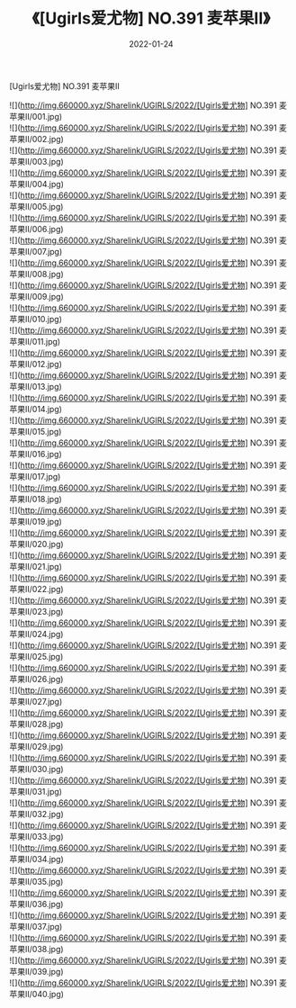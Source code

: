 ﻿---
layout: post
title:  《[Ugirls爱尤物] NO.391 麦苹果II》
date:   2022-01-24
img: http://img.660000.xyz/Sharelink/UGIRLS/2022/[Ugirls爱尤物] NO.391 麦苹果II/000.jpg
categories: [美女, 清纯, 唯美]
---

[Ugirls爱尤物] NO.391 麦苹果II

 ![](http://img.660000.xyz/Sharelink/UGIRLS/2022/[Ugirls爱尤物] NO.391 麦苹果II/001.jpg) <br>![](http://img.660000.xyz/Sharelink/UGIRLS/2022/[Ugirls爱尤物] NO.391 麦苹果II/002.jpg) <br>![](http://img.660000.xyz/Sharelink/UGIRLS/2022/[Ugirls爱尤物] NO.391 麦苹果II/003.jpg) <br>![](http://img.660000.xyz/Sharelink/UGIRLS/2022/[Ugirls爱尤物] NO.391 麦苹果II/004.jpg) <br>![](http://img.660000.xyz/Sharelink/UGIRLS/2022/[Ugirls爱尤物] NO.391 麦苹果II/005.jpg) <br>![](http://img.660000.xyz/Sharelink/UGIRLS/2022/[Ugirls爱尤物] NO.391 麦苹果II/006.jpg) <br>![](http://img.660000.xyz/Sharelink/UGIRLS/2022/[Ugirls爱尤物] NO.391 麦苹果II/007.jpg) <br>![](http://img.660000.xyz/Sharelink/UGIRLS/2022/[Ugirls爱尤物] NO.391 麦苹果II/008.jpg) <br>![](http://img.660000.xyz/Sharelink/UGIRLS/2022/[Ugirls爱尤物] NO.391 麦苹果II/009.jpg) <br>![](http://img.660000.xyz/Sharelink/UGIRLS/2022/[Ugirls爱尤物] NO.391 麦苹果II/010.jpg) <br>![](http://img.660000.xyz/Sharelink/UGIRLS/2022/[Ugirls爱尤物] NO.391 麦苹果II/011.jpg) <br>![](http://img.660000.xyz/Sharelink/UGIRLS/2022/[Ugirls爱尤物] NO.391 麦苹果II/012.jpg) <br>![](http://img.660000.xyz/Sharelink/UGIRLS/2022/[Ugirls爱尤物] NO.391 麦苹果II/013.jpg) <br>![](http://img.660000.xyz/Sharelink/UGIRLS/2022/[Ugirls爱尤物] NO.391 麦苹果II/014.jpg) <br>![](http://img.660000.xyz/Sharelink/UGIRLS/2022/[Ugirls爱尤物] NO.391 麦苹果II/015.jpg) <br>![](http://img.660000.xyz/Sharelink/UGIRLS/2022/[Ugirls爱尤物] NO.391 麦苹果II/016.jpg) <br>![](http://img.660000.xyz/Sharelink/UGIRLS/2022/[Ugirls爱尤物] NO.391 麦苹果II/017.jpg) <br>![](http://img.660000.xyz/Sharelink/UGIRLS/2022/[Ugirls爱尤物] NO.391 麦苹果II/018.jpg) <br>![](http://img.660000.xyz/Sharelink/UGIRLS/2022/[Ugirls爱尤物] NO.391 麦苹果II/019.jpg) <br>![](http://img.660000.xyz/Sharelink/UGIRLS/2022/[Ugirls爱尤物] NO.391 麦苹果II/020.jpg) <br>![](http://img.660000.xyz/Sharelink/UGIRLS/2022/[Ugirls爱尤物] NO.391 麦苹果II/021.jpg) <br>![](http://img.660000.xyz/Sharelink/UGIRLS/2022/[Ugirls爱尤物] NO.391 麦苹果II/022.jpg) <br>![](http://img.660000.xyz/Sharelink/UGIRLS/2022/[Ugirls爱尤物] NO.391 麦苹果II/023.jpg) <br>![](http://img.660000.xyz/Sharelink/UGIRLS/2022/[Ugirls爱尤物] NO.391 麦苹果II/024.jpg) <br>![](http://img.660000.xyz/Sharelink/UGIRLS/2022/[Ugirls爱尤物] NO.391 麦苹果II/025.jpg) <br>![](http://img.660000.xyz/Sharelink/UGIRLS/2022/[Ugirls爱尤物] NO.391 麦苹果II/026.jpg) <br>![](http://img.660000.xyz/Sharelink/UGIRLS/2022/[Ugirls爱尤物] NO.391 麦苹果II/027.jpg) <br>![](http://img.660000.xyz/Sharelink/UGIRLS/2022/[Ugirls爱尤物] NO.391 麦苹果II/028.jpg) <br>![](http://img.660000.xyz/Sharelink/UGIRLS/2022/[Ugirls爱尤物] NO.391 麦苹果II/029.jpg) <br>![](http://img.660000.xyz/Sharelink/UGIRLS/2022/[Ugirls爱尤物] NO.391 麦苹果II/030.jpg) <br>![](http://img.660000.xyz/Sharelink/UGIRLS/2022/[Ugirls爱尤物] NO.391 麦苹果II/031.jpg) <br>![](http://img.660000.xyz/Sharelink/UGIRLS/2022/[Ugirls爱尤物] NO.391 麦苹果II/032.jpg) <br>![](http://img.660000.xyz/Sharelink/UGIRLS/2022/[Ugirls爱尤物] NO.391 麦苹果II/033.jpg) <br>![](http://img.660000.xyz/Sharelink/UGIRLS/2022/[Ugirls爱尤物] NO.391 麦苹果II/034.jpg) <br>![](http://img.660000.xyz/Sharelink/UGIRLS/2022/[Ugirls爱尤物] NO.391 麦苹果II/035.jpg) <br>![](http://img.660000.xyz/Sharelink/UGIRLS/2022/[Ugirls爱尤物] NO.391 麦苹果II/036.jpg) <br>![](http://img.660000.xyz/Sharelink/UGIRLS/2022/[Ugirls爱尤物] NO.391 麦苹果II/037.jpg) <br>![](http://img.660000.xyz/Sharelink/UGIRLS/2022/[Ugirls爱尤物] NO.391 麦苹果II/038.jpg) <br>![](http://img.660000.xyz/Sharelink/UGIRLS/2022/[Ugirls爱尤物] NO.391 麦苹果II/039.jpg) <br>![](http://img.660000.xyz/Sharelink/UGIRLS/2022/[Ugirls爱尤物] NO.391 麦苹果II/040.jpg) <br>